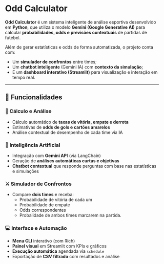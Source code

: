 #  Odd Calculator

**Odd Calculator** é um sistema inteligente de análise esportiva desenvolvido em **Python**, que utiliza o modelo **Gemini (Google Generative AI)** para calcular **probabilidades, odds e previsões contextuais** de partidas de futebol.  

Além de gerar estatísticas e odds de forma automatizada, o projeto conta com:
- Um **simulador de confrontos** entre times;
- Um **chatbot inteligente** (Gemini IA) com **contexto da simulação**;
- E um **dashboard interativo (Streamlit)** para visualização e interação em tempo real.

---

## 🚀 Funcionalidades

### 🔢 Cálculo e Análise
- Cálculo automático de **taxas de vitória, empate e derrota**  
- Estimativas de **odds de gols e cartões amarelos**  
- Análise contextual de desempenho de cada time via IA  

### 🧠 Inteligência Artificial
- Integração com **Gemini API** (via LangChain)  
- Geração de **análises automáticas curtas e objetivas**  
- **Chatbot contextual** que responde perguntas com base nas estatísticas e simulações  

### ⚔️ Simulador de Confrontos
- Compare **dois times** e receba:
  - Probabilidade de vitória de cada um  
  - Probabilidade de empate  
  - Odds correspondentes  
  - Probalidade de ambos times marcarem na partida. 

### 💻 Interface e Automação
- **Menu CLI** interativo (com Rich)  
- **Painel visual** em Streamlit com KPIs e gráficos  
- **Execução automática** agendada via `schedule`  
- Exportação de **CSV filtrado** com resultados e análise
